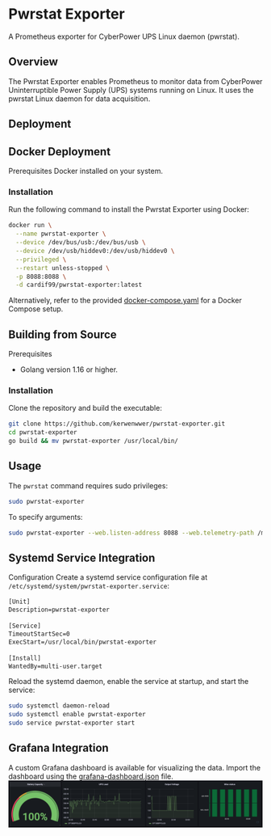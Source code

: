 # Pwrstat Exporter
A Prometheus exporter for CyberPower UPS Linux daemon (pwrstat).

## Overview
The Pwrstat Exporter enables Prometheus to monitor data from CyberPower Uninterruptible Power Supply (UPS) systems running on Linux. It uses the pwrstat Linux daemon for data acquisition.

## Deployment
## Docker Deployment
Prerequisites
Docker installed on your system.
### Installation
Run the following command to install the Pwrstat Exporter using Docker:

```bash
docker run \
  --name pwrstat-exporter \
  --device /dev/bus/usb:/dev/bus/usb \
  --device /dev/usb/hiddev0:/dev/usb/hiddev0 \
  --privileged \
  --restart unless-stopped \
  -p 8088:8088 \
  -d cardif99/pwrstat-exporter:latest
```

Alternatively, refer to the provided [docker-compose.yaml](https://github.com/kerwenwwer/pwrstat-exporter/blob/main/docker-compose.yaml) for a Docker Compose setup.

## Building from Source
Prerequisites
* Golang version 1.16 or higher.
### Installation
Clone the repository and build the executable:

```bash
git clone https://github.com/kerwenwwer/pwrstat-exporter.git
cd pwrstat-exporter
go build && mv pwrstat-exporter /usr/local/bin/
```

## Usage
The ``pwrstat`` command requires sudo privileges:

```bash
sudo pwrstat-exporter 
```
To specify arguments:
```bash
sudo pwrstat-exporter --web.listen-address 8088 --web.telemetry-path /metrics
```

## Systemd Service Integration
Configuration
Create a systemd service configuration file at `/etc/systemd/system/pwrstat-exporter.service`:

```
[Unit]
Description=pwrstat-exporter

[Service]
TimeoutStartSec=0
ExecStart=/usr/local/bin/pwrstat-exporter

[Install]
WantedBy=multi-user.target
```

Reload the systemd daemon, enable the service at startup, and start the service:

```bash
sudo systemctl daemon-reload
sudo systemctl enable pwrstat-exporter
sudo service pwrstat-exporter start
```

## Grafana Integration
A custom Grafana dashboard is available for visualizing the data. Import the dashboard using the [grafana-dashboard.json](https://github.com/kerwenwwer/pwrstat-exporter/blob/main/grafana-dashboard.json) file.
![grafana](/image/grafana.png)
